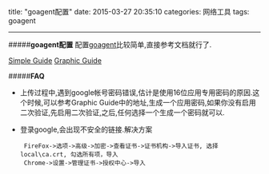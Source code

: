 title: "goagent配置"
date: 2015-03-27 20:35:10
categories: 网络工具
tags: goagent

----------

#####**goagent配置**
配置[goagent](https://github.com/goagent/goagent)比较简单,直接参考文档就行了.

[Simple Guide](https://github.com/goagent/goagent/blob/wiki/SimpleGuide.md)
[Graphic Guide](https://github.com/goagent/goagent/blob/wiki/InstallGuide.md)

#####**FAQ**

 - 上传过程中,遇到google帐号密码错误,估计是使用16位应用专用密码的原因.这个时候,可以参考Graphic Guide中的地址,生成一个应用密码,如果你没有启用二次验证,先启用二次验证,之后,任何选择一个生成一个密码就可以.
 - 登录google,会出现不安全的链接.解决方案
 
		FireFox->选项->高级->加密->查看证书->证书机构->导入证书, 选择   local\ca.crt, 勾选所有项，导入
		Chrome->设置->管理证书->授权中心->导入
